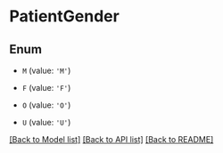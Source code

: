 # PatientGender


## Enum

* `M` (value: `'M'`)

* `F` (value: `'F'`)

* `O` (value: `'O'`)

* `U` (value: `'U'`)

[[Back to Model list]](../README.md#documentation-for-models) [[Back to API list]](../README.md#documentation-for-api-endpoints) [[Back to README]](../README.md)


